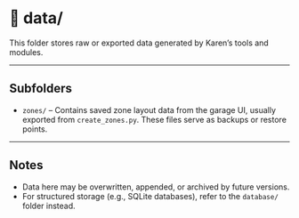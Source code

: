 # 📂 data/

This folder stores raw or exported data generated by Karen’s tools and modules.

---

## Subfolders

- `zones/` – Contains saved zone layout data from the garage UI, usually exported from `create_zones.py`. These files serve as backups or restore points.

---

## Notes

- Data here may be overwritten, appended, or archived by future versions.
- For structured storage (e.g., SQLite databases), refer to the `database/` folder instead.
